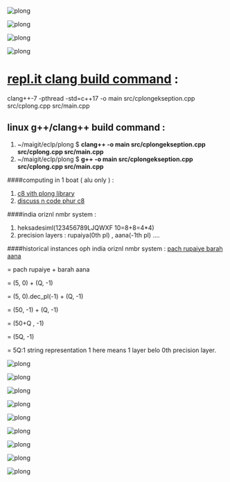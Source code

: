 ![plong](./cms/tubot1.jpg)

![plong](./cms/vnbot1.jpg)

![plong](./cms/phont_u8.png)

![plong](./cms/phingers44.jpeg)

# [repl.it clang build command](https://replit.com/@zava8/plong) :
clang++-7 -pthread -std=c++17 -o main src/cplongekseption.cpp src/cplong.cpp src/main.cpp

## linux g++/clang++ build command :
1. ~/maigit/eclp/plong $ **clang++ -o main src/cplongekseption.cpp src/cplong.cpp src/main.cpp**
2. ~/maigit/eclp/plong $ **g++ -o main src/cplongekseption.cpp src/cplong.cpp src/main.cpp**

####computing in 1 boat ( alu only ) :
1. [c8 vith plong library](https://github.com/zava8/plong)
2. [discuss n code phur c8](https://replit.com/@zava8/plong)

####india oriznl nmbr system :
1. heksadesiml(123456789LJQWXF 10=8+8=4*4)
2. precision layers : rupaiya(0th pl) , aana(-1th pl) ....

####historical instances oph india oriznl nmbr system :
[pach rupaiye barah aana](youtube.com/watch?v=wO5qkv6Fabg)

= pach rupaiye + barah aana

= (5, 0) + (Q, -1)

= (5, 0).dec_pl(-1) + (Q, -1)

= (50, -1) + (Q, -1)

= (50+Q , -1)

= (5Q, -1)

= 5Q:1 string representation 1 here means 1 layer belo 0th precision layer.

![plong](./cms/no2550.jpg)

![plong](./cms/phingers44.jpeg)

![plong](./cms/klokstar.jpg)

![plong](./cms/hrignomtri.jpg)

![plong](./cms/3terh.jpg)

![plong](./cms/7coDh.jpg)

![plong](./cms/4paise_nepal_8F.png)

![plong](./cms/mapbinztr.jpg)

![plong](./cms/mapmapztr.jpg)

